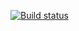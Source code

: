 [![Build status](https://ci.appveyor.com/api/projects/status/d56l74vy5mgeo62a?svg=true)](https://ci.appveyor.com/project/irzh84/hw-autotest-lesson2-task3)
